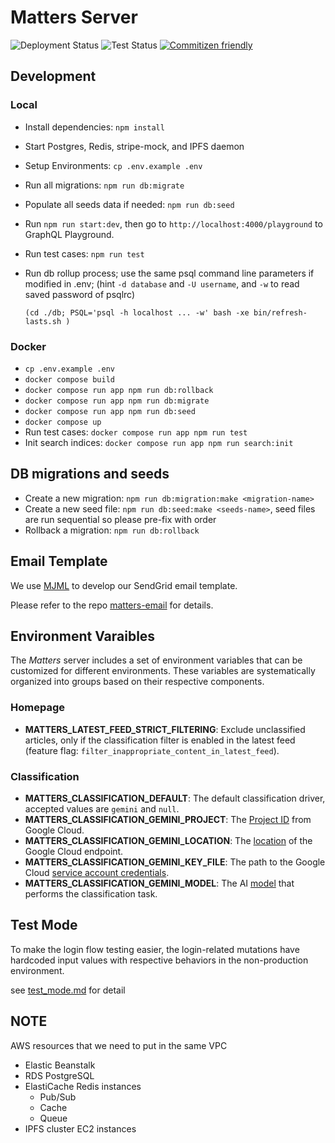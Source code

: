 # Matters Server

![Deployment Status](https://github.com/thematters/matters-server/workflows/Deployment/badge.svg) ![Test Status](https://github.com/thematters/matters-server/workflows/Test/badge.svg) [![Commitizen friendly](https://img.shields.io/badge/commitizen-friendly-brightgreen.svg)](http://commitizen.github.io/cz-cli/)

## Development

### Local

- Install dependencies: `npm install`
- Start Postgres, Redis, stripe-mock, and IPFS daemon
- Setup Environments: `cp .env.example .env`
- Run all migrations: `npm run db:migrate`
- Populate all seeds data if needed: `npm run db:seed`
- Run `npm run start:dev`, then go to `http://localhost:4000/playground` to GraphQL Playground.
- Run test cases: `npm run test`

- Run db rollup process; use the same psql command line parameters if modified in .env; (hint `-d database` and `-U username`, and `-w` to read saved password of psqlrc)

      (cd ./db; PSQL='psql -h localhost ... -w' bash -xe bin/refresh-lasts.sh )

### Docker

- `cp .env.example .env`
- `docker compose build`
- `docker compose run app npm run db:rollback`
- `docker compose run app npm run db:migrate`
- `docker compose run app npm run db:seed`
- `docker compose up`
- Run test cases: `docker compose run app npm run test`
- Init search indices: `docker compose run app npm run search:init`

## DB migrations and seeds

- Create a new migration: `npm run db:migration:make <migration-name>`
- Create a new seed file: `npm run db:seed:make <seeds-name>`, seed files are run sequential so please pre-fix with order
- Rollback a migration: `npm run db:rollback`

## Email Template

We use [MJML](https://mjml.io) to develop our SendGrid email template.

Please refer to the repo [matters-email](https://github.com/thematters/matters-email) for details.

## Environment Varaibles

The _Matters_ server includes a set of environment variables that can be
customized for different environments. These variables are systematically
organized into groups based on their respective components.

### Homepage

- **MATTERS_LATEST_FEED_STRICT_FILTERING**: Exclude unclassified articles,
only if the classification filter is enabled in the latest feed
(feature flag: `filter_inappropriate_content_in_latest_feed`).

### Classification

- **MATTERS_CLASSIFICATION_DEFAULT**: The default classification driver, accepted values are `gemini` and `null`.
- **MATTERS_CLASSIFICATION_GEMINI_PROJECT**: The [Project ID](https://cloud.google.com/resource-manager/docs/creating-managing-projects) from Google Cloud.
- **MATTERS_CLASSIFICATION_GEMINI_LOCATION**:  The [location](https://cloud.google.com/about/locations/) of the Google Cloud endpoint.
- **MATTERS_CLASSIFICATION_GEMINI_KEY_FILE**: The path to the Google Cloud [service account credentials](https://cloud.google.com/iam/docs/service-account-creds).
- **MATTERS_CLASSIFICATION_GEMINI_MODEL**: The AI [model](https://cloud.google.com/vertex-ai/generative-ai/docs/learn/models) that performs the classification task.

## Test Mode

To make the login flow testing easier, the login-related mutations have hardcoded input values with respective behaviors in the non-production environment.

see [test_mode.md](./test_mode.md) for detail

## NOTE

AWS resources that we need to put in the same VPC

- Elastic Beanstalk
- RDS PostgreSQL
- ElastiCache Redis instances
  - Pub/Sub
  - Cache
  - Queue
- IPFS cluster EC2 instances
